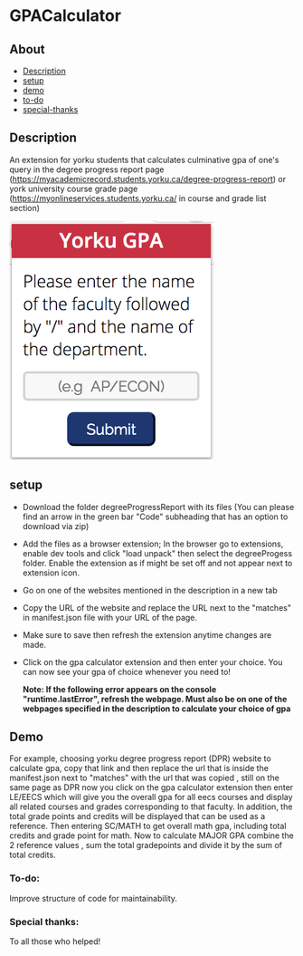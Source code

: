 # GPACalculator

## About
* [Description](https://github.com/Simplyalex99/EECSCalculator/blob/master/README.md#description)
* [setup](https://github.com/Simplyalex99/EECSCalculator/blob/master/README.md#setup)
* [demo](https://github.com/Simplyalex99/EECSCalculator/blob/master/README.md#demo)
* [to-do](https://github.com/Simplyalex99/EECSCalculator/blob/master/README.md#to-do)
* [special-thanks](https://github.com/Simplyalex99/EECSCalculator/blob/master/README.md#special-thanks)

## Description
An extension for yorku students that calculates culminative gpa of one's query in  the degree progress report page (https://myacademicrecord.students.yorku.ca/degree-progress-report) or york university course grade page (https://myonlineservices.students.yorku.ca/ in course and grade list section)  

![](newUIImage.png)


## setup
- Download the folder degreeProgressReport with its files (You can please find an arrow in the green bar "Code" subheading that has an option to download via zip)

- Add the files as a browser extension; In the browser go to extensions, enable dev tools and click "load unpack" then select the degreeProgess folder.
  Enable the extension as if might be set off and not appear next to extension icon.

- Go on one of the websites mentioned in the description in a new tab

- Copy the URL of the website and replace the URL next to the "matches" in manifest.json file with your URL of the page.

- Make sure to save then refresh the extension anytime changes are made.

- Click on the gpa calculator extension and then enter your choice. You can now see your gpa of choice whenever you need to!

  **Note: If the following error appears on the console "runtime.lastError", refresh the webpage. Must also be on one of the webpages specified in the  description to calculate your choice of gpa**

## Demo
For example, choosing yorku degree progress report (DPR) website to calculate gpa, copy that link and then replace the url that is inside the manifest.json next to "matches" with the url that was copied , still on the same page as DPR now you  click on the gpa calculator extension then enter LE/EECS which will give you the overall gpa for all eecs courses and display all related courses  and grades corresponding to that faculty. In addition,  the total grade points and credits will be displayed that can be used as a reference. Then entering SC/MATH to get overall math gpa, including total credits and grade point for math. Now to calculate MAJOR GPA combine the 2 reference values , sum the total gradepoints and divide it by the sum of total credits.



### To-do:
Improve structure of code for maintainability.

### Special thanks:
To all those who helped!
